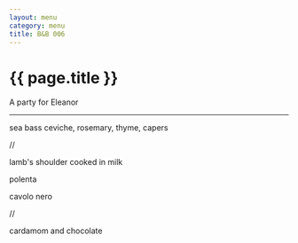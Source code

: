 ```yaml
---
layout: menu
category: menu
title: B&B 006
---
```


{{ page.title }}
================

<p class="meta mb">A party for Eleanor</p>

---

sea bass ceviche, rosemary, thyme, capers

//

lamb's shoulder cooked in milk

polenta

cavolo nero

//

cardamom and chocolate
